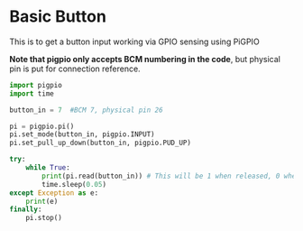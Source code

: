 # Basic Button

This is to get a button input working via GPIO sensing using PiGPIO

**Note that pigpio only accepts BCM numbering in the code**, but physical pin is put for connection reference.

```python
import pigpio
import time

button_in = 7  #BCM 7, physical pin 26

pi = pigpio.pi()
pi.set_mode(button_in, pigpio.INPUT)
pi.set_pull_up_down(button_in, pigpio.PUD_UP)

try:
    while True:
        print(pi.read(button_in)) # This will be 1 when released, 0 when pressed due to wiring to ground and pull up setting. 
        time.sleep(0.05)
except Exception as e:
    print(e)
finally:
    pi.stop()
```
